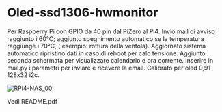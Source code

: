 # Oled-ssd1306-hwmonitor
Per Raspberry Pi con GPIO da 40 pin dal PiZero al Pi4.
Invio mail di avviso raggiunto i 60°C; 
aggiunto spegnimento automatico se la temperatura raggiunge i 70°C, ( esempio: rottura della ventola).
Aggiornato sistema automatico ripristino dati in caso di reboot per calo tensione.
Aggiunto seconda schermata per visualizzare calendario e ora corrente.
Inserire in mail.py i parametri per inviare e ricevere la email.
Calibrato per oled 0,91 128x32 i2c.


![RPi4-NAS_00](https://www.schenardi.it/public/RPi4-NAS/images/RPi4-NAS_00.jpg)


Vedi README.pdf
